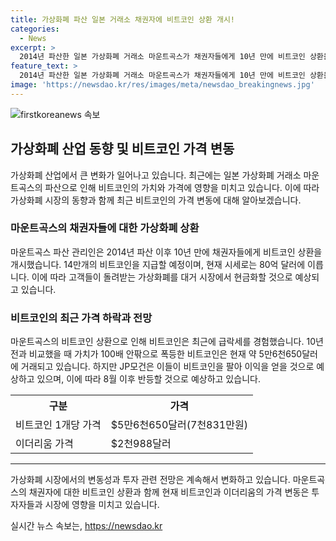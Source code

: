 ```yaml
---
title: 가상화폐 파산 일본 거래소 채권자에 비트코인 상환 개시!
categories:
  - News
excerpt: >
  2014년 파산한 일본 가상화폐 거래소 마운트곡스가 채권자들에게 10년 만에 비트코인 상환을 시작했다. 2014년 파산으로 고객들에게 지급하지 못한 비트코인 14만개가 현재 80억 달러에 달하며, 이에 따라 비트코인 시장에 현금이 유입될 것으로 전망된다. 하락세를 보이던 가격은 고객들의 현금화 우려로 인해 감소했지만, JP모건은 이들이 이익을 얻기 위해 7월에 비트코인을 처분할 것으로 예상하며 8월 이후 반등할 것으로 전망했다.
feature_text: >
  2014년 파산한 일본 가상화폐 거래소 마운트곡스가 채권자들에게 10년 만에 비트코인 상환을 시작했다. 2014년 파산으로 고객들에게 지급하지 못한 비트코인 14만개가 현재 80억 달러에 달하며, 이에 따라 비트코인 시장에 현금이 유입될 것으로 전망된다. 하락세를 보이던 가격은 고객들의 현금화 우려로 인해 감소했지만, JP모건은 이들이 이익을 얻기 위해 7월에 비트코인을 처분할 것으로 예상하며 8월 이후 반등할 것으로 전망했다.
image: 'https://newsdao.kr/res/images/meta/newsdao_breakingnews.jpg'
---
```


<p><img src="https://newsdao.kr/res/images/meta/newsdao_breakingnews.jpg" alt="firstkoreanews 속보" /></p>

<h2 data-ke-size="size26">가상화폐 산업 동향 및 비트코인 가격 변동</h2>

<p data-ke-size="size16">가상화폐 산업에서 큰 변화가 일어나고 있습니다. 최근에는 일본 가상화폐 거래소 마운트곡스의 파산으로 인해 비트코인의 가치와 가격에 영향을 미치고 있습니다. 이에 따라 가상화폐 시장의 동향과 함께 최근 비트코인의 가격 변동에 대해 알아보겠습니다.</p>

<h3 data-ke-size="size24">마운트곡스의 채권자들에 대한 가상화폐 상환</h3>

<p data-ke-size="size16">마운트곡스 파산 관리인은 2014년 파산 이후 10년 만에 채권자들에게 비트코인 상환을 개시했습니다. 14만개의 비트코인을 지급할 예정이며, 현재 시세로는 80억 달러에 이릅니다. 이에 따라 고객들이 돌려받는 가상화폐를 대거 시장에서 현금화할 것으로 예상되고 있습니다.</p>

<h3 data-ke-size="size24">비트코인의 최근 가격 하락과 전망</h3>

<p data-ke-size="size16">마운트곡스의 비트코인 상환으로 인해 비트코인은 최근에 급락세를 경험했습니다. 10년 전과 비교했을 때 가치가 100배 안팎으로 폭등한 비트코인은 현재 약 5만6천650달러에 거래되고 있습니다. 하지만 JP모건은 이들이 비트코인을 팔아 이익을 얻을 것으로 예상하고 있으며, 이에 따라 8월 이후 반등할 것으로 예상하고 있습니다.</p>

<table>
  <tr>
    <th>구분</th>
    <th>가격</th>
  </tr>
  <tr>
    <td>비트코인 1개당 가격</td>
    <td>$5만6천650달러(7천831만원)</td>
  </tr>
  <tr>
    <td>이더리움 가격</td>
    <td>$2천988달러</td>
  </tr>
</table>

<hr>

<p data-ke-size="size16">가상화폐 시장에서의 변동성과 투자 관련 전망은 계속해서 변화하고 있습니다. 마운트곡스의 채권자에 대한 비트코인 상환과 함께 현재 비트코인과 이더리움의 가격 변동은 투자자들과 시장에 영향을 미치고 있습니다.</p>
실시간 뉴스 속보는, <a href="https://newsdao.kr" rel="dofollow">https://newsdao.kr</a>


